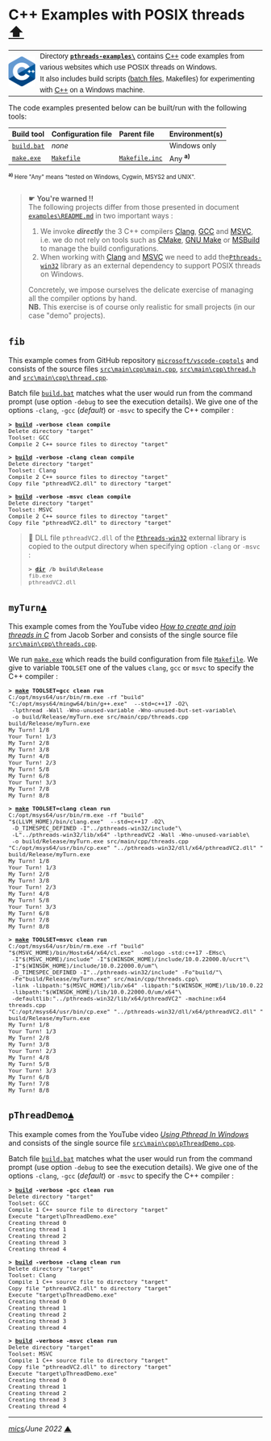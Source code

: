 # <span id="top">C++ Examples with POSIX threads</span> <span style="size:30%;"><a href="../README.md">⬆</a></span>

<table style="font-family:Helvetica,Arial;font-size:14px;line-height:1.6;">
  <tr>
  <td style="border:0;padding:0 10px 0 0;min-width:25%;"><a href="https://isocpp.org/"><img src="../docs/images/cpp_logo.png" width="100" alt="ISO C++ project"/></a></td>
  <td style="border:0;padding:0;vertical-align:text-top;">Directory <a href="."><strong><code>pthreads-examples\</code></strong></a> contains <a href="hhttps://isocpp.org/" rel="external" title="ISO C++">C++</a> code examples from various websites which use POSIX threads on Windows.<br/>
  It also includes build scripts (<a href="https://en.wikibooks.org/wiki/Windows_Batch_Scripting">batch files</a>, Makefiles) for experimenting with <a href="hhttps://isocpp.org/" rel="external">C++</a> on a Windows machine.
  </td>
  </tr>
</table>

The code examples presented below can be built/run with the following tools:

| Build&nbsp;tool | Configuration file | Parent file | Environment(s) |
|:----------------|:-------------------|:------------|:---------------|
| [`build.bat`](./fib/build.bat) | *none* | &nbsp; | Windows only |
| [`make.exe`][make_cli] | [`Makefile`](./fib/Makefile) | [`Makefile.inc`](./Makefile.inc) | Any <sup><b>a)</b></sup> |
<div style="font-size:80%;">
<sup><b>a)</b></sup> Here "Any" means "tested on Windows, Cygwin, MSYS2 and UNIX".<br/>&nbsp;
</div>

> **&#9755;** **You're warned !!**<br/>
> The following projects differ from those presented in document [`examples\README.md`](../examples/README.md) in two important ways :
> 1. We invoke ***directly*** the 3 C++ compilers [Clang][clang_cli], [GCC][gcc_cli] and [MSVC][msvc_cli], i.e. we do not rely on tools such as [CMake][cmake_cli], [GNU Make][make_cli] or [MSBuild][msbuild_cli] to manage the build configurations.
> 1. When working with [Clang][clang_cli] and [MSVC][msvc_cli] we need to add the[`Pthreads-win32`][pthreads_win32] library as an external dependency to support POSIX threads on Windows.
>
> Concretely, we impose ourselves the delicate exercise of managing all the compiler options by hand.<br/>**NB.** This exercise is of course only realistic for small projects (in our case "demo" projects).

## <span id="fib">`fib`</span>

This example comes from GitHub repository [`microsoft/vscode-cpptols`](https://github.com/microsoft/vscode-cpptools/tree/main/Code%20Samples) and consists of the source files [`src\main\cpp\main.cpp`](./fib/src/main/cpp/main.cpp), [`src\main\cpp\thread.h`](./fib/src/main/cpp/thread.h) and [`src\main\cpp\thread.cpp`](./fib/src/main/cpp/thread.cpp).

Batch file [`build.bat`](./fib/build.bat) matches what the user would run from the command prompt (use option `-debug` to see the execution details). We give one of the options `-clang`, `-gcc` (*default*) or `-msvc` to specify the C++ compiler :

<pre style="font-size:80%;">
<b>&gt; <a href="fib/build.bat">build</a> -verbose clean compile</b>
Delete directory "target"
Toolset: GCC
Compile 2 C++ source files to directoy "target"
&nbsp;
<b>&gt; <a href="fib/build.bat">build</a> -verbose -clang clean compile</b>
Delete directory "target"
Toolset: Clang
Compile 2 C++ source files to directoy "target"
Copy file "pthreadVC2.dll" to directory "target"
&nbsp;
<b>&gt; <a href="fib/build.bat">build</a> -verbose -msvc clean compile</b>
Delete directory "target"
Toolset: MSVC
Compile 2 C++ source files to directoy "target"
Copy file "pthreadVC2.dll" to directory "target"
</pre>

> **:mag_right:** DLL file `pthreadVC2.dll` of the [`Pthreads-win32`][pthreads_win32] external library is copied to the output directory when specifying option `-clang` or `-msvc` : 
> <pre style="font-size:80%;">
> <b>&gt; <a href="https://docs.microsoft.com/en-us/windows-server/administration/windows-commands/dir">dir</a> /b build\Release</b>
> fib.exe
> pthreadVC2.dll
> </pre>

## <span id="myTurn">`myTurn`</span>[**&#x25B4;**](#top)

This example comes from the YouTube video [*How to create and join threads in C*](https://www.youtube.com/watch?v=uA8X5zNOGw8) from Jacob Sorber and consists of the single source file [`src\main\cpp\threads.cpp`](./fib/src/main/cpp/threads.cpp).

We run [`make.exe`][make_cli] which reads the build configuration from file [`Makefile`](./myTurn/Makefile). We give to variable `TOOLSET` one of the values `clang`, `gcc` or `msvc` to specify the C++ compiler :

<pre style="font-size:80%;">
<b>&gt; <a href="https://ftp.gnu.org/old-gnu/Manuals/make-3.79.1/html_node/make_86.html">make</a> TOOLSET=gcc clean run</b>
C:/opt/msys64/usr/bin/rm.exe -rf "build"
"C:/opt/msys64/mingw64/bin/g++.exe"  --std=c++17 -O2\
 -lpthread -Wall -Wno-unused-variable -Wno-unused-but-set-variable\
 -o build/Release/myTurn.exe src/main/cpp/threads.cpp
build/Release/myTurn.exe
My Turn! 1/8
Your Turn! 1/3
My Turn! 2/8
My Turn! 3/8
My Turn! 4/8
Your Turn! 2/3
My Turn! 5/8
My Turn! 6/8
Your Turn! 3/3
My Turn! 7/8
My Turn! 8/8
&nbsp;
<b>&gt; <a href="https://ftp.gnu.org/old-gnu/Manuals/make-3.79.1/html_node/make_86.html">make</a> TOOLSET=clang clean run</b>
C:/opt/msys64/usr/bin/rm.exe -rf "build"
"$(LLVM_HOME)/bin/clang.exe"  --std=c++17 -O2\
 -D_TIMESPEC_DEFINED -I"../pthreads-win32/include"\
 -L"../pthreads-win32/lib/x64" -lpthreadVC2 -Wall -Wno-unused-variable\
 -o build/Release/myTurn.exe src/main/cpp/threads.cpp
"C:/opt/msys64/usr/bin/cp.exe" "../pthreads-win32/dll/x64/pthreadVC2.dll" "build/Release/"
build/Release/myTurn.exe
My Turn! 1/8
Your Turn! 1/3
My Turn! 2/8
My Turn! 3/8
Your Turn! 2/3
My Turn! 4/8
My Turn! 5/8
Your Turn! 3/3
My Turn! 6/8
My Turn! 7/8
My Turn! 8/8
&nbsp;
<b>&gt; <a href="https://ftp.gnu.org/old-gnu/Manuals/make-3.79.1/html_node/make_86.html">make</a> TOOLSET=msvc clean run</b>
C:/opt/msys64/usr/bin/rm.exe -rf "build"
"$(MSVC_HOME)/bin/Hostx64/x64/cl.exe"  -nologo -std:c++17 -EHsc\
 -I"$(MSVC_HOME)/include" -I"$(WINSDK_HOME)/include/10.0.22000.0/ucrt"\
 -I"$(WINSDK_HOME)/include/10.0.22000.0/um"\
 -D_TIMESPEC_DEFINED -I"../pthreads-win32/include" -Fo"build/"\
 -Fe"build/Release/myTurn.exe" src/main/cpp/threads.cpp\
 -link -libpath:"$(MSVC_HOME)/lib/x64" -libpath:"$(WINSDK_HOME)/lib/10.0.22000.0/ucrt/x64"\
 -libpath:"$(WINSDK_HOME)/lib/10.0.22000.0/um/x64"\
 -defaultlib:"../pthreads-win32/lib/x64/pthreadVC2" -machine:x64
threads.cpp
"C:/opt/msys64/usr/bin/cp.exe" "../pthreads-win32/dll/x64/pthreadVC2.dll" "build/Release/"
build/Release/myTurn.exe
My Turn! 1/8
Your Turn! 1/3
My Turn! 2/8
My Turn! 3/8
Your Turn! 2/3
My Turn! 4/8
My Turn! 5/8
Your Turn! 3/3
My Turn! 6/8
My Turn! 7/8
My Turn! 8/8
</pre>


## <span id="pThreadDemo">`pThreadDemo`</span>[**&#x25B4;**](#top)

This example comes from the YouTube video [*Using Pthread In Windows*](https://www.youtube.com/watch?v=TearrHVpGcE) and consists of the single source file [`src\main\cpp\pThreadDemo.cpp`](./pThreadDemo/src/main/cpp/pThreadDemo.cpp).

Batch file [`build.bat`](./pThreadDemo/build.bat) matches what the user would run from the command prompt (use option `-debug` to see the execution details). We give one of the options `-clang`, `-gcc` (*default*) or `-msvc` to specify the C++ compiler :

<pre style="font-size:80%;">
<b>&gt; <a href="./pThreadDemo/build.bat">build</a> -verbose -gcc clean run</b>
Delete directory "target"
Toolset: GCC
Compile 1 C++ source file to directory "target"
Execute "target\pThreadDemo.exe"
Creating thread 0
Creating thread 1
Creating thread 2
Creating thread 3
Creating thread 4
&nbsp;
<b>&gt; <a href="./pThreadDemo/build.bat">build</a> -verbose -clang clean run</b>
Delete directory "target"
Toolset: Clang
Compile 1 C++ source file to directory "target"
Copy file "pthreadVC2.dll" to directory "target"
Execute "target\pThreadDemo.exe"
Creating thread 0
Creating thread 1
Creating thread 2
Creating thread 3
Creating thread 4
&nbsp;
<b>&gt; <a href="./pThreadDemo/build.bat">build</a> -verbose -msvc clean run</b>
Delete directory "target"
Toolset: MSVC
Compile 1 C++ source file to directory "target"
Copy file "pthreadVC2.dll" to directory "target"
Execute "target\pThreadDemo.exe"
Creating thread 0
Creating thread 1
Creating thread 2
Creating thread 3
Creating thread 4
</pre>

<!--
## <span id="footnotes">Footnotes</span>

<span id="footnote_01">[1]</span> ***Batch files and coding conventions*** [↩](#anchor_01)

<dl><dd>
See section 4 "Tweak the &lt;thread&gt; C++ header" in blog post <a href="http://hectorhon.blogspot.com/2018/05/building-libpqxx-on-msys2-mingw-64-bit.html" rel="external"><i>Building libpqxx on MSYS2 MinGW 64 bit</i></a>.
</dd></dl>
-->

***

*[mics](https://lampwww.epfl.ch/~michelou/)/June 2022* [**&#9650;**](#top)
<span id="bottom">&nbsp;</span>

<!-- link refs -->

[clang_cli]: https://clang.llvm.org/docs/ClangCommandLineReference.html#introduction
[cmake_cli]: https://cmake.org/cmake/help/latest/manual/cmake.1.html
[gcc_cli]: https://man7.org/linux/man-pages/man1/g++.1.html
[make_cli]: https://ftp.gnu.org/old-gnu/Manuals/make-3.79.1/html_node/make_86.html
[msbuild_cli]: https://docs.microsoft.com/en-us/visualstudio/msbuild/msbuild-command-line-reference
[msvc_cli]: https://docs.microsoft.com/en-us/cpp/build/reference/compiler-command-line-syntax
[pthreads_win32]: https://sourceware.org/pthreads-win32/
